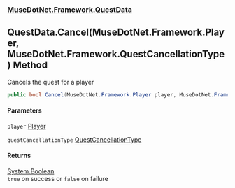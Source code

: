 ### [MuseDotNet.Framework](./MuseDotNet-Framework.md 'MuseDotNet.Framework').[QuestData](./QuestData.md 'MuseDotNet.Framework.QuestData')
## QuestData.Cancel(MuseDotNet.Framework.Player, MuseDotNet.Framework.QuestCancellationType) Method
Cancels the quest for a player  
```csharp
public bool Cancel(MuseDotNet.Framework.Player player, MuseDotNet.Framework.QuestCancellationType questCancellationType=MuseDotNet.Framework.QuestCancellationType.Fail);
```
#### Parameters
<a name='MuseDotNet-Framework-QuestData-Cancel(MuseDotNet-Framework-Player_MuseDotNet-Framework-QuestCancellationType)-player'></a>
`player` [Player](./Player.md 'MuseDotNet.Framework.Player')  
  
<a name='MuseDotNet-Framework-QuestData-Cancel(MuseDotNet-Framework-Player_MuseDotNet-Framework-QuestCancellationType)-questCancellationType'></a>
`questCancellationType` [QuestCancellationType](./QuestCancellationType.md 'MuseDotNet.Framework.QuestCancellationType')  
  
#### Returns
[System.Boolean](https://docs.microsoft.com/en-us/dotnet/api/System.Boolean 'System.Boolean')  
`true` on success or `false` on failure  

